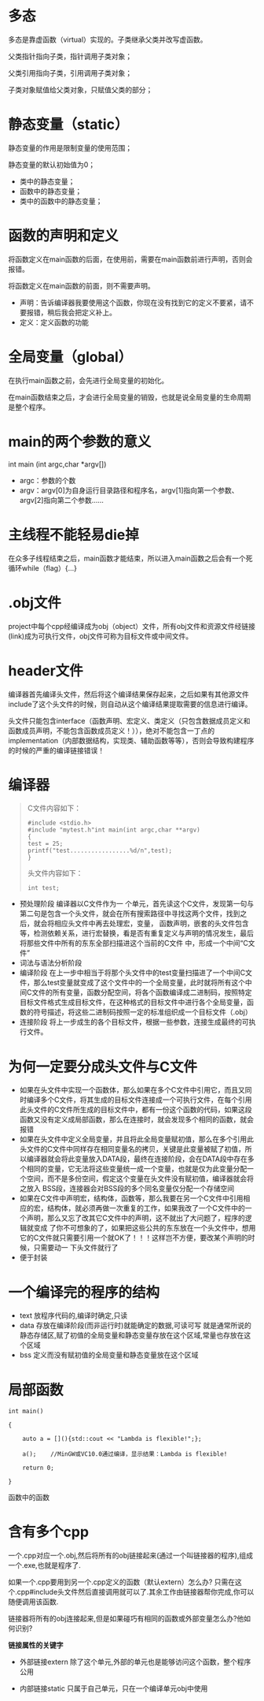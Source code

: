 # 多态

多态是靠虚函数（virtual）实现的。子类继承父类并改写虚函数。

父类指针指向子类，指针调用子类对象；

父类引用指向子类，引用调用子类对象；

子类对象赋值给父类对象，只赋值父类的部分；

# 静态变量（static）

静态变量的作用是限制变量的使用范围；

静态变量的默认初始值为0；

- 类中的静态变量；
- 函数中的静态变量；
- 类中的函数中的静态变量；

# 函数的声明和定义

将函数定义在main函数的后面，在使用前，需要在main函数前进行声明，否则会报错。

将函数定义在main函数的前面，则不需要声明。

- 声明：告诉编译器我要使用这个函数，你现在没有找到它的定义不要紧，请不要报错，稍后我会把定义补上。
- 定义：定义函数的功能

# 全局变量（global）

在执行main函数之前，会先进行全局变量的初始化。

在main函数结束之后，才会进行全局变量的销毁，也就是说全局变量的生命周期是整个程序。

# main的两个参数的意义

int main (int argc,char *argv[]) 

- argc：参数的个数
- argv：argv[0]为自身运行目录路径和程序名，argv[1]指向第一个参数、argv[2]指向第二个参数…… 

# 主线程不能轻易die掉

在众多子线程结束之后，main函数才能结束，所以进入main函数之后会有一个死循环while（flag）{...}

# .obj文件

project中每个cpp经编译成为obj（object）文件，所有obj文件和资源文件经链接(link)成为可执行文件，obj文件可称为目标文件或中间文件。

# header文件

编译器首先编译头文件，然后将这个编译结果保存起来，之后如果有其他源文件include了这个头文件的时候，则自动从这个编译结果提取需要的信息进行编译。

头文件只能包含interface（函数声明、宏定义、类定义（只包含数据成员定义和函数成员声明，不能包含函数成员定义！）），绝对不能包含一丁点的implementation（内部数据结构，实现类、辅助函数等等），否则会导致构建程序的时候的严重的编译链接错误！

# 编译器

> C文件内容如下： 
>
> ```
> #include <stdio.h> 
> #include "mytest.h"int main(int argc,char **argv) 
> { 
> test = 25; 
> printf("test.................%d/n",test); 
> }
> ```
>
> 头文件内容如下： 
>
> ```
> int test;
> ```
>
> 

- 预处理阶段
  编译器以C文件作为一 个单元，首先读这个C文件，发现第一句与第二句是包含一个头文件，就会在所有搜索路径中寻找这两个文件，找到之后，就会将相应头文件中再去处理宏，变量， 函数声明，嵌套的头文件包含等，检测依赖关系，进行宏替换，看是否有重复定义与声明的情况发生，最后将那些文件中所有的东东全部扫描进这个当前的C文件 中，形成一个中间“C文件”
- 词法与语法分析阶段
- 编译阶段
  在上一步中相当于将那个头文件中的test变量扫描进了一个中间C文件，那么test变量就变成了这个文件中的一个全局变量，此时就将所有这个中间C文件的所有变量，函数分配空间，将各个函数编译成二进制码，按照特定目标文件格式生成目标文件，在这种格式的目标文件中进行各个全局变量，函数的符号描述，将这些二进制码按照一定的标准组织成一个目标文件（.obj）
- 连接阶段
  将上一步成生的各个目标文件，根据一些参数，连接生成最终的可执行文件。

# 为何一定要分成头文件与C文件

- 如果在头文件中实现一个函数体，那么如果在多个C文件中引用它，而且又同时编译多个C文件，将其生成的目标文件连接成一个可执行文件，在每个引用此头文件的C文件所生成的目标文件中，都有一份这个函数的代码，如果这段函数又没有定义成局部函数，那么在连接时，就会发现多个相同的函数，就会报错 
- 如果在头文件中定义全局变量，并且将此全局变量赋初值，那么在多个引用此头文件的C文件中同样存在相同变量名的拷贝，关键是此变量被赋了初值，所以编译器就会将此变量放入DATA段，最终在连接阶段，会在DATA段中存在多个相同的变量，它无法将这些变量统一成一个变量，也就是仅为此变量分配一个空间，而不是多份空间，假定这个变量在头文件没有赋初值，编译器就会将之放入 BSS段，连接器会对BSS段的多个同名变量仅分配一个存储空间 
- 如果在C文件中声明宏，结构体，函数等，那么我要在另一个C文件中引用相应的宏，结构体，就必须再做一次重复的工作，如果我改了一个C文件中的一个声明，那么又忘了改其它C文件中的声明，这不就出了大问题了，程序的逻辑就变成 了你不可想象的了，如果把这些公共的东东放在一个头文件中，想用它的C文件就只需要引用一个就OK了！！！这样岂不方便，要改某个声明的时候，只需要动一 下头文件就行了 
- 便于封装

# 一个编译完的程序的结构

- text
  放程序代码的,编译时确定,只读
- data
  存放在编译阶段(而非运行时)就能确定的数据,可读可写
  就是通常所说的静态存储区,赋了初值的全局变量和静态变量存放在这个区域,常量也存放在这个区域
- bss
  定义而没有赋初值的全局变量和静态变量放在这个区域

# 局部函数

```
int main()

{

	auto a = [](){std::cout << "Lambda is flexible!";};
	
	a();    //MinGW或VC10.0通过编译，显示结果：Lambda is flexible!   
	
	return 0;

}
```

函数中的函数

# 含有多个cpp

一个.cpp对应一个.obj,然后将所有的obj链接起来(通过一个叫链接器的程序),组成一个.exe,也就是程序了.

 如果一个.cpp要用到另一个.cpp定义的函数（默认extern）怎么办? 只需在这个.cpp#include头文件然后直接调用就可以了.其余工作由链接器帮你完成,你可以随便调用该函数.

链接器将所有的obj连接起来,但是如果碰巧有相同的函数或外部变量怎么办?他如何识别?

**链接属性的关键字**

- 外部链接extern
  除了这个单元,外部的单元也是能够访问这个函数，整个程序公用

- 内部链接static
  只属于自己单元，只在一个编译单元obj中使用

  